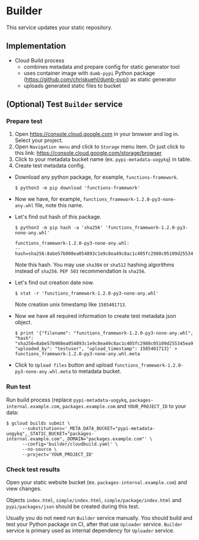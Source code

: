 Builder
=======

This service updates your static repository.

Implementation
--------------

- Cloud Build process
  - combines metadata and prepare config for static generator tool
  - uses container image with `dumb-pypi` Python package (https://github.com/chriskuehl/dumb-pypi) as static generator
  - uploads generated static files to bucket

(Optional) Test `Builder` service
---------------------------------

### Prepare test

1. Open https://console.cloud.google.com in your browser and log in. Select your project.
2. Open `Navigation menu` and click to `Storage` menu item. Or just click to this link: https://console.cloud.google.com/storage/browser
3. Click to your metadata bucket name (ex. `pypi-metadata-uogykq`) in table.
4. Create test metadata config.

  - Download any python package, for example, `functions-framework`. 

    ```
    $ python3 -m pip download 'functions-framework'
    ```
  - Now we have, for example, `functions_framework-1.2.0-py3-none-any.whl` file, note this name.
  - Let's find out hash of this package.

    ```
    $ python3 -m pip hash -a 'sha256' 'functions_framework-1.2.0-py3-none-any.whl'
    ```

    ```
    functions_framework-1.2.0-py3-none-any.whl:
    --hash=sha256:8abe57b908ea054893c1e9c8ea49c8ac1c405fc2988c05109d255345ea9595d0
    ```
    Note this hash. You may use `sha384` or `sha512` hashing algorithms instead of `sha256`. `PEP 503` recommendation is `sha256`.
  - Let's find out creation date now.

    ```
    $ stat -r 'functions_framework-1.2.0-py3-none-any.whl'
    ```

    Note creation unix timestamp like `1585401713`.

  - Now we have all required information to create test metadata json object.

    ```
    $ print '{"filename": "functions_framework-1.2.0-py3-none-any.whl", "hash": "sha256=8abe57b908ea054893c1e9c8ea49c8ac1c405fc2988c05109d255345ea9595d0", "uploaded_by": "testuser", "upload_timestamp": 1585401713}' > functions_framework-1.2.0-py3-none-any.whl.meta
    ```
  - Click to `Upload files` button and upload `functions_framework-1.2.0-py3-none-any.whl.meta` to metadata bucket.

### Run test

Run build process (replace `pypi-metadata-uogykq`, `packages-internal.example.com`, `packages.example.com` and `YOUR_PROJECT_ID` to your data: 
   
```
$ gcloud builds submit \
      --substitutions='_META_DATA_BUCKET="pypi-metadata-uogykq",_STATIC_BUCKET="packages-internal.example.com",_DOMAIN="packages.example.com"' \
      --config='builder/cloudbuild.yaml' \
      --no-source \
      --project='YOUR_PROJECT_ID'
```


### Check test results

Open your static website bucket (ex. `packages-internal.example.com`) and view changes. 

Objects `index.html`, `simple/index.html`, `simple/package/index.html` and `pypi/packages/json` should be created during this test.

Usually you do not need run `Builder` service manually. You should build and test your Python package on CI, after that use `Uploader` service. 
`Builder` service is primary used as internal dependency for `Uploader` service.
